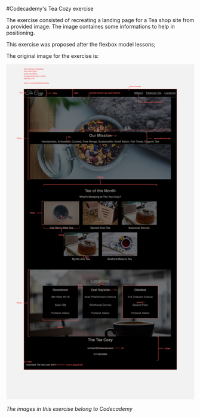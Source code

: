 #Codecademy's Tea Cozy exercise

The exercise consisted of recreating a landing page for a Tea shop site from a provided image. The image containes some informations to help in positioning.

This exercise was proposed after the flexbox model lessons;

The original image for the exercise is:

![Original Codecademy's Tea Cozy Image](./imgs/img-tea-cozy-redline.jpg)

*The images in this exercise belong to Codecademy*